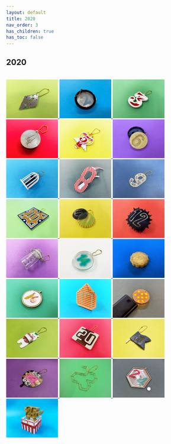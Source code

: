 ```yaml
---
layout: default
title: 2020
nav_order: 3
has_children: true
has_toc: false
---
```


## 2020

<br><a href="https://fablabsendai.github.io/acc/2020/1201.html" title="2020/12/01">
<img src="assets/2020/1201/top.jpg" width="140px">
</a>
<a href="https://fablabsendai.github.io/acc/2020/1202.html" title="2020/12/02">
<img src="assets/2020/1202/top.jpg" width="140px">
</a>
<a href="https://fablabsendai.github.io/acc/2020/1203.html" title="2020/12/03">
<img src="assets/2020/1203/top.jpg" width="140px">
</a>
<a href="https://fablabsendai.github.io/acc/2020/1204.html" title="2020/12/04">
<img src="assets/2020/1204/top.jpg" width="140px">
</a>
<a href="https://fablabsendai.github.io/acc/2020/1205.html" title="2020/12/05">
<img src="assets/2020/1205/top.jpg" width="140px">
</a>
<a href="https://fablabsendai.github.io/acc/2020/1206.html" title="2020/12/06">
<img src="assets/2020/1206/top.jpg" width="140px">
</a>
<a href="https://fablabsendai.github.io/acc/2020/1207.html" title="2020/12/07">
<img src="assets/2020/1207/top.jpg" width="140px">
</a>
<a href="https://fablabsendai.github.io/acc/2020/1208.html" title="2020/12/08">
<img src="assets/2020/1208/top.jpg" width="140px">
</a>
<a href="https://fablabsendai.github.io/acc/2020/1209.html" title="2020/12/09">
<img src="assets/2020/1209/top.jpg" width="140px">
</a>
<a href="https://fablabsendai.github.io/acc/2020/1210.html" title="2020/12/10">
<img src="assets/2020/1210/top.jpg" width="140px">
</a>
<a href="https://fablabsendai.github.io/acc/2020/1211.html" title="2020/12/11">
<img src="assets/2020/1211/top.jpg" width="140px">
</a>
<a href="https://fablabsendai.github.io/acc/2020/1212.html" title="2020/12/12">
<img src="assets/2020/1212/top.jpg" width="140px">
</a>
<a href="https://fablabsendai.github.io/acc/2020/1213.html" title="2020/12/13">
<img src="assets/2020/1213/top.jpg" width="140px">
</a>
<a href="https://fablabsendai.github.io/acc/2020/1214.html" title="2020/12/14">
<img src="assets/2020/1214/top.jpg" width="140px">
</a>
<a href="https://fablabsendai.github.io/acc/2020/1215.html" title="2020/12/15">
<img src="assets/2020/1215/top.jpg" width="140px">
</a>
<a href="https://fablabsendai.github.io/acc/2020/1216.html" title="2020/12/16">
<img src="assets/2020/1216/top.jpg" width="140px">
</a>
<a href="https://fablabsendai.github.io/acc/2020/1217.html" title="2020/12/17">
<img src="assets/2020/1217/top.jpg" width="140px">
</a>
<a href="https://fablabsendai.github.io/acc/2020/1218.html" title="2020/12/18">
<img src="assets/2020/1218/top.jpg" width="140px">
</a>
<a href="https://fablabsendai.github.io/acc/2020/1219.html" title="2020/12/19">
<img src="assets/2020/1219/top.jpg" width="140px">
</a>
<a href="https://fablabsendai.github.io/acc/2020/1220.html" title="2020/12/20">
<img src="assets/2020/1220/top.jpg" width="140px">
</a>
<a href="https://fablabsendai.github.io/acc/2020/1221.html" title="2020/12/21">
<img src="assets/2020/1221/top.jpg" width="140px">
</a>
<a href="https://fablabsendai.github.io/acc/2020/1222.html" title="2020/12/22">
<img src="assets/2020/1222/top.jpg" width="140px">
</a>
<a href="https://fablabsendai.github.io/acc/2020/1223.html" title="2020/12/23">
<img src="assets/2020/1223/top.jpg" width="140px">
</a>
<a href="https://fablabsendai.github.io/acc/2020/1224.html" title="2020/12/24">
<img src="assets/2020/1224/top.jpg" width="140px">
</a>
<a href="https://fablabsendai.github.io/acc/2020/1225.html" title="2020/12/25">
<img src="assets/2020/1225/top.jpg" width="140px">
</a>

<br>

<br><br>